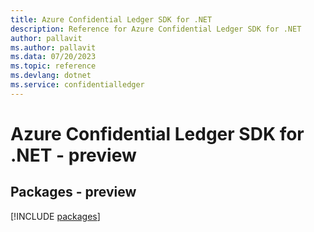 ```yaml
---
title: Azure Confidential Ledger SDK for .NET
description: Reference for Azure Confidential Ledger SDK for .NET
author: pallavit
ms.author: pallavit
ms.data: 07/20/2023
ms.topic: reference
ms.devlang: dotnet
ms.service: confidentialledger
---
```

# Azure Confidential Ledger SDK for .NET - preview
## Packages - preview
[!INCLUDE [packages](confidential-ledger-index.md)]